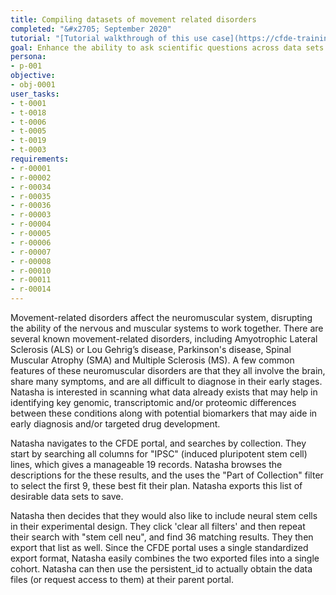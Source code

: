 ```yaml
---
title: Compiling datasets of movement related disorders
completed: "&#x2705; September 2020"
tutorial: "[Tutorial walkthrough of this use case](https://cfde-training-and-engagement.readthedocs-hosted.com/en/latest/Bioinformatics-Skills/CFDE-Portal/Movement-Related-Disorders/movement-disorders-portal-export/)"
goal: Enhance the ability to ask scientific questions across data sets
persona:
- p-001
objective:
- obj-0001
user_tasks:
- t-0001
- t-0018
- t-0006
- t-0005
- t-0019
- t-0003
requirements:
- r-00001
- r-00002
- r-00034
- r-00035
- r-00036
- r-00003
- r-00004
- r-00005
- r-00006
- r-00007
- r-00008
- r-00010
- r-00011
- r-00014
---
```


Movement-related disorders affect the neuromuscular system, disrupting the ability of the nervous and muscular systems to work together. There are several known movement-related disorders, including Amyotrophic Lateral Sclerosis (ALS) or Lou Gehrig’s disease, Parkinson's disease, Spinal Muscular Atrophy (SMA) and Multiple Sclerosis (MS). A few common features of these neuromuscular disorders are that they all involve the brain, share many symptoms, and are all difficult to diagnose in their early stages. Natasha is interested in scanning what data already exists that may help in identifying key genomic, transcriptomic and/or proteomic differences between these conditions along with potential biomarkers that may aide in early diagnosis and/or targeted drug development.

Natasha navigates to the CFDE portal, and searches by collection. They start by searching all columns for "IPSC" (induced pluripotent stem cell) lines, which gives a manageable 19 records. Natasha browses the descriptions for the these results, and the uses the "Part of Collection" filter to select the first 9, these best fit their plan. Natasha exports this list of desirable data sets to save.

Natasha then decides that they would also like to include neural stem cells in their experimental design. They click 'clear all filters' and then repeat their search with "stem cell neu", and find 36 matching results. They then export that list as well. Since the CFDE portal uses a single standardized export format, Natasha easily combines the two exported files into a single cohort. Natasha can then use the persistent_id to actually obtain the data files (or request access to them) at their parent portal.
